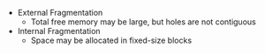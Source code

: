 * External Fragmentation
	* Total free memory may be large, but holes are not contiguous
* Internal Fragmentation
	* Space may be allocated in fixed-size blocks